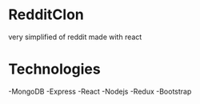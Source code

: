 # RedditClon
very simplified of reddit made with react
# Technologies
-MongoDB
-Express
-React
-Nodejs
-Redux
-Bootstrap
